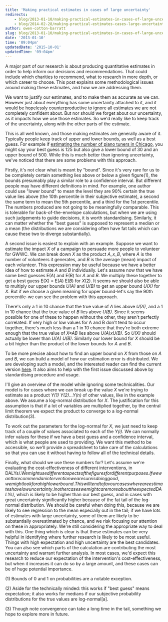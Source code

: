 ```yaml
---
title: 'Making practical estimates in cases of large uncertainty'
redirects:
    - blog/2013-01-10/making-practical-estimates-in-cases-of-large-uncertainty
    - blog/2014-02-28/making-practical-estimates-cases-large-uncertainty
author: owen-cotton-barratt
slug: blog/2013-01-10/making-practical-estimates-in-cases-of-large-uncertainty
date: '2013-01-10'
time: '09:04pm'
updatedDate: '2015-10-01'
updatedTime: '09:04pm'
---
```

A major part of our research is about producing quantitative estimates in order to help inform our decisions and recommendations. That could include which charities to recommend, what to research in more depth, or which career to choose. This post explains some methodological issues around making these estimates, and how we are addressing them.

We want to justify our estimates, and to make them as accurate as we can. However just about everything has some uncertainty attached to it, and it would be hopelessly counterproductive to ignore all estimates we are not completely confident about. But nor should we forget about our uncertainty, as it impacts how we use those estimates. So we'd really like to keep track of the uncertainty, along with the other parts of the estimate.

This is all well known, and those making estimates are generally aware of it. Typically people keep track of upper and lower bounds, as well as a best guess. For example if [estimating the number of piano tuners in Chicago](http://en.wikipedia.org/wiki/Fermi_problem#Examples_of_Fermi_problems), you might say your best guess is 125 but also give a lower bound of 30 and an upper bound of 500\. While this is much better than ignoring uncertainty, we've noticed that there are some problems with this approach.

Firstly, it's not clear what is meant by "bound". Since it's very rare for us to be completely certain something lies above or below a given figure(1), the bounds presumably play a similar role to a confidence interval. But different people may have different definitions in mind. For example, one author could use "lower bound" to mean the level they are 90% certain the true value lies above (the 10th percentile in their subjective estimate), a second the same term to mean the 5th percentile, and a third for the 1st percentile. The numbers produced are not going to be meaningfully comparable. This is tolerable for back-of-the-envelope calculations, but when we are using such judgements to guide decisions, it is worth standardising. Similarly, it can matter whether the "best guess" is supposed to represent a median or a mean (the distributions we are considering often have fat tails which can cause these two to diverge substantially).

A second issue is easiest to explain with an example. Suppose we want to estimate the impact _X_ of a campaign to persuade more people to volunteer for GWWC. We can break down _X_ as the product _A_x_B_, where _A_ is the number of volunteers it generates, and _B_ is the average (mean) impact of each volunteer. This expression may be useful because we have a better idea of how to estimate _A_ and _B_ individually. Let's assume now that we have some best guesses E(_A_) and E(_B_) for _A_ and _B_. We multiply these together to get a best guess E(X) = E(_A_) E(_B_) for _X_(2). It seems we should also be able to multiply our upper bounds _U(A)_ and _U(B)_ to get an upper bound _U(X)_ for _X_. But if we choose a given meaning for upper bound-let's say the 90th percentile-we can see the problem with this approach.

There's only a 1 in 10 chance that the true value of _A_ lies above _U(A)_, and a 1 in 10 chance that the true value of _B_ lies above _U(B)_. Since it seems possible for one of these to happen without the other, they aren't perfectly correlated. If very high or low values for A and B don't tend to occur together, there's much less than a 1 in 10 chance that they're both extreme enough that the true value of _X=AB_ lies above _U(A)xU(B)_. So _U(X)_ should actually be lower than _U(A) U(B)_. Similarly our lower bound for _X_ should be a bit higher than the product of the lower bounds for _A_ and _B_.

To be more precise about how to find an upper bound on _X_ from those on _A_ and _B_, we can build a model of how our estimation error is distributed. We are developing such a model, and the interested reader can find the current version [here](/files/protocol.pdf). It also aims to help with the first issue discussed above by standardising procedure and usage.

I'll give an overview of the model while ignoring some technicalities. Our model is for cases where we can break up the value _X_ we're trying to estimate as a product _Y(1) Y(2)...Y(n)_ of other values, like in the example above. We assume a log-normal distribution for _X_. The justification for this assumption is that if a lot of variables are multiplied together, by the central limit theorem we expect the product to converge to a log-normal distribution(3).

To work out the parameters for the log-normal for _X_, we just need to keep track of a couple of values associated to each of the _Y(i)_. We can normally infer values for these if we have a best guess and a confidence interval, which is what people are used to providing. We want this method to be accessible, so we'll provide a spreadsheet to take care of the calculations so that you can use it without having to follow all of the technical details.

Finally, what should we use these numbers for? Let's assume we're evaluating the cost-effectiveness of different interventions, in DALYs/$. We might use different aspects of the figures for different purposes. If we want to recommend an intervention we are sure is doing good, we might look for a high lower bound. This will tend to favour cases where are estimates have low uncertainty. In other cases we might care more about the expected DALYs/$, which is likely to be higher than our best guess, and in cases with great uncertainty significantly higher because of the fat tail of the log-normal distribution. We should be careful when doing this, because we are likely to see regression to the mean especially out in the tail; if we have lots of estimates with large uncertainty, some of them are likely to be substantially overestimated by chance, and we risk focusing our attention on these in appropriately. We're still considering the appropriate way to deal with this. One thing which is clear is that these estimates can be very helpful in identifying where further research is likely to be most useful. Things with high expectation and high uncertainty are the best candidates. You can also see which parts of the calculation are contributing the most uncertainty and warrant further analysis. In most cases, we'd expect this research to reduce our expectation of the intervention's cost-effectiveness, but when it increases it can do so by a large amount, and these cases can be of huge potential importance.

(1) Bounds of 0 and 1 on probabilities are a notable exception.

(2) Aside for the technically minded: this works if "best guess" means expectation; it also works for medians if our subjective probability distributions for the true values are log-normal[a].

(3) Though note convergence can take a long time in the tail, something we hope to explore more in future.